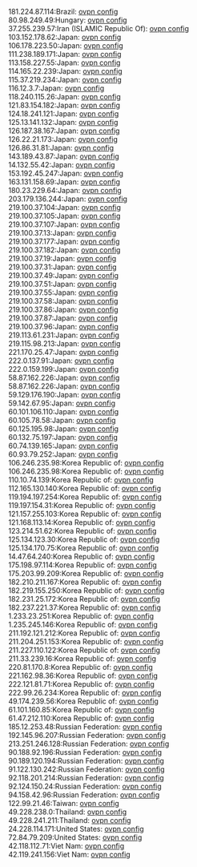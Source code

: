 181.224.87.114:Brazil: [ovpn config](vpn/181_224_87_114.ovpn)  
80.98.249.49:Hungary: [ovpn config](vpn/80_98_249_49.ovpn)  
37.255.239.57:Iran (ISLAMIC Republic Of): [ovpn config](vpn/37_255_239_57.ovpn)  
103.152.178.62:Japan: [ovpn config](vpn/103_152_178_62.ovpn)  
106.178.223.50:Japan: [ovpn config](vpn/106_178_223_50.ovpn)  
111.238.189.171:Japan: [ovpn config](vpn/111_238_189_171.ovpn)  
113.158.227.55:Japan: [ovpn config](vpn/113_158_227_55.ovpn)  
114.165.22.239:Japan: [ovpn config](vpn/114_165_22_239.ovpn)  
115.37.219.234:Japan: [ovpn config](vpn/115_37_219_234.ovpn)  
116.12.3.7:Japan: [ovpn config](vpn/116_12_3_7.ovpn)  
118.240.115.26:Japan: [ovpn config](vpn/118_240_115_26.ovpn)  
121.83.154.182:Japan: [ovpn config](vpn/121_83_154_182.ovpn)  
124.18.241.121:Japan: [ovpn config](vpn/124_18_241_121.ovpn)  
125.13.141.132:Japan: [ovpn config](vpn/125_13_141_132.ovpn)  
126.187.38.167:Japan: [ovpn config](vpn/126_187_38_167.ovpn)  
126.22.21.173:Japan: [ovpn config](vpn/126_22_21_173.ovpn)  
126.86.31.81:Japan: [ovpn config](vpn/126_86_31_81.ovpn)  
143.189.43.87:Japan: [ovpn config](vpn/143_189_43_87.ovpn)  
14.132.55.42:Japan: [ovpn config](vpn/14_132_55_42.ovpn)  
153.192.45.247:Japan: [ovpn config](vpn/153_192_45_247.ovpn)  
163.131.158.69:Japan: [ovpn config](vpn/163_131_158_69.ovpn)  
180.23.229.64:Japan: [ovpn config](vpn/180_23_229_64.ovpn)  
203.179.136.244:Japan: [ovpn config](vpn/203_179_136_244.ovpn)  
219.100.37.104:Japan: [ovpn config](vpn/219_100_37_104.ovpn)  
219.100.37.105:Japan: [ovpn config](vpn/219_100_37_105.ovpn)  
219.100.37.107:Japan: [ovpn config](vpn/219_100_37_107.ovpn)  
219.100.37.13:Japan: [ovpn config](vpn/219_100_37_13.ovpn)  
219.100.37.177:Japan: [ovpn config](vpn/219_100_37_177.ovpn)  
219.100.37.182:Japan: [ovpn config](vpn/219_100_37_182.ovpn)  
219.100.37.19:Japan: [ovpn config](vpn/219_100_37_19.ovpn)  
219.100.37.31:Japan: [ovpn config](vpn/219_100_37_31.ovpn)  
219.100.37.49:Japan: [ovpn config](vpn/219_100_37_49.ovpn)  
219.100.37.51:Japan: [ovpn config](vpn/219_100_37_51.ovpn)  
219.100.37.55:Japan: [ovpn config](vpn/219_100_37_55.ovpn)  
219.100.37.58:Japan: [ovpn config](vpn/219_100_37_58.ovpn)  
219.100.37.86:Japan: [ovpn config](vpn/219_100_37_86.ovpn)  
219.100.37.87:Japan: [ovpn config](vpn/219_100_37_87.ovpn)  
219.100.37.96:Japan: [ovpn config](vpn/219_100_37_96.ovpn)  
219.113.61.231:Japan: [ovpn config](vpn/219_113_61_231.ovpn)  
219.115.98.213:Japan: [ovpn config](vpn/219_115_98_213.ovpn)  
221.170.25.47:Japan: [ovpn config](vpn/221_170_25_47.ovpn)  
222.0.137.91:Japan: [ovpn config](vpn/222_0_137_91.ovpn)  
222.0.159.199:Japan: [ovpn config](vpn/222_0_159_199.ovpn)  
58.87.162.226:Japan: [ovpn config](vpn/58_87_162_226.ovpn)  
58.87.162.226:Japan: [ovpn config](vpn/58_87_162_226.ovpn)  
59.129.176.190:Japan: [ovpn config](vpn/59_129_176_190.ovpn)  
59.142.67.95:Japan: [ovpn config](vpn/59_142_67_95.ovpn)  
60.101.106.110:Japan: [ovpn config](vpn/60_101_106_110.ovpn)  
60.105.78.58:Japan: [ovpn config](vpn/60_105_78_58.ovpn)  
60.125.195.98:Japan: [ovpn config](vpn/60_125_195_98.ovpn)  
60.132.75.197:Japan: [ovpn config](vpn/60_132_75_197.ovpn)  
60.74.139.165:Japan: [ovpn config](vpn/60_74_139_165.ovpn)  
60.93.79.252:Japan: [ovpn config](vpn/60_93_79_252.ovpn)  
106.246.235.98:Korea Republic of: [ovpn config](vpn/106_246_235_98.ovpn)  
106.246.235.98:Korea Republic of: [ovpn config](vpn/106_246_235_98.ovpn)  
110.10.74.139:Korea Republic of: [ovpn config](vpn/110_10_74_139.ovpn)  
112.165.130.140:Korea Republic of: [ovpn config](vpn/112_165_130_140.ovpn)  
119.194.197.254:Korea Republic of: [ovpn config](vpn/119_194_197_254.ovpn)  
119.197.154.31:Korea Republic of: [ovpn config](vpn/119_197_154_31.ovpn)  
121.157.255.103:Korea Republic of: [ovpn config](vpn/121_157_255_103.ovpn)  
121.168.113.14:Korea Republic of: [ovpn config](vpn/121_168_113_14.ovpn)  
123.214.51.62:Korea Republic of: [ovpn config](vpn/123_214_51_62.ovpn)  
125.134.123.30:Korea Republic of: [ovpn config](vpn/125_134_123_30.ovpn)  
125.134.170.75:Korea Republic of: [ovpn config](vpn/125_134_170_75.ovpn)  
14.47.64.240:Korea Republic of: [ovpn config](vpn/14_47_64_240.ovpn)  
175.198.97.114:Korea Republic of: [ovpn config](vpn/175_198_97_114.ovpn)  
175.203.99.209:Korea Republic of: [ovpn config](vpn/175_203_99_209.ovpn)  
182.210.211.167:Korea Republic of: [ovpn config](vpn/182_210_211_167.ovpn)  
182.219.155.250:Korea Republic of: [ovpn config](vpn/182_219_155_250.ovpn)  
182.231.25.172:Korea Republic of: [ovpn config](vpn/182_231_25_172.ovpn)  
182.237.221.37:Korea Republic of: [ovpn config](vpn/182_237_221_37.ovpn)  
1.233.23.251:Korea Republic of: [ovpn config](vpn/1_233_23_251.ovpn)  
1.235.245.146:Korea Republic of: [ovpn config](vpn/1_235_245_146.ovpn)  
211.192.121.212:Korea Republic of: [ovpn config](vpn/211_192_121_212.ovpn)  
211.204.251.153:Korea Republic of: [ovpn config](vpn/211_204_251_153.ovpn)  
211.227.110.122:Korea Republic of: [ovpn config](vpn/211_227_110_122.ovpn)  
211.33.239.16:Korea Republic of: [ovpn config](vpn/211_33_239_16.ovpn)  
220.81.170.8:Korea Republic of: [ovpn config](vpn/220_81_170_8.ovpn)  
221.162.98.36:Korea Republic of: [ovpn config](vpn/221_162_98_36.ovpn)  
222.121.81.71:Korea Republic of: [ovpn config](vpn/222_121_81_71.ovpn)  
222.99.26.234:Korea Republic of: [ovpn config](vpn/222_99_26_234.ovpn)  
49.174.239.56:Korea Republic of: [ovpn config](vpn/49_174_239_56.ovpn)  
61.101.160.85:Korea Republic of: [ovpn config](vpn/61_101_160_85.ovpn)  
61.47.212.110:Korea Republic of: [ovpn config](vpn/61_47_212_110.ovpn)  
185.12.253.48:Russian Federation: [ovpn config](vpn/185_12_253_48.ovpn)  
192.145.96.207:Russian Federation: [ovpn config](vpn/192_145_96_207.ovpn)  
213.251.246.128:Russian Federation: [ovpn config](vpn/213_251_246_128.ovpn)  
90.188.92.196:Russian Federation: [ovpn config](vpn/90_188_92_196.ovpn)  
90.189.120.194:Russian Federation: [ovpn config](vpn/90_189_120_194.ovpn)  
91.122.130.242:Russian Federation: [ovpn config](vpn/91_122_130_242.ovpn)  
92.118.201.214:Russian Federation: [ovpn config](vpn/92_118_201_214.ovpn)  
92.124.150.24:Russian Federation: [ovpn config](vpn/92_124_150_24.ovpn)  
94.158.42.96:Russian Federation: [ovpn config](vpn/94_158_42_96.ovpn)  
122.99.21.46:Taiwan: [ovpn config](vpn/122_99_21_46.ovpn)  
49.228.238.0:Thailand: [ovpn config](vpn/49_228_238_0.ovpn)  
49.228.241.211:Thailand: [ovpn config](vpn/49_228_241_211.ovpn)  
24.228.114.171:United States: [ovpn config](vpn/24_228_114_171.ovpn)  
72.84.79.209:United States: [ovpn config](vpn/72_84_79_209.ovpn)  
42.118.112.71:Viet Nam: [ovpn config](vpn/42_118_112_71.ovpn)  
42.119.241.156:Viet Nam: [ovpn config](vpn/42_119_241_156.ovpn)  
